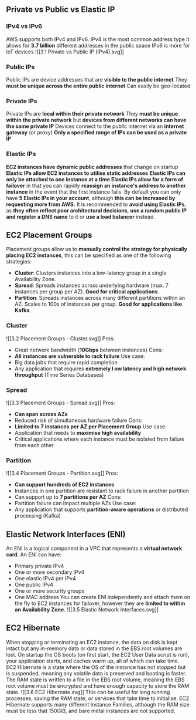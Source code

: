 ## Private vs Public vs Elastic IP
### IPv4 vs IPv6
AWS supports both IPv4 and IPv6.
IPv4 is the most common address type
It allows for **3.7 billion** different addresses in the public space
IPv6 is more for IoT devices
![[3.1 Private vs Public IP (IPv4).svg]]
### Public IPs
Public IPs are device addresses that are **visible to the public internet**
They **must be unique across the entire public internet**
Can easily be geo-located
### Private IPs
Private IPs are **local within their private network**
They **must be unique within the private network** but **devices from different networks can have the same private IP**
Devices connect to the public internet via an **internet gateway** (or proxy)
**Only a specified range of IPs can be used as a private IP**
### Elastic IPs
**EC2 instances have dynamic public addresses** that change on startup
**Elastic IPs allow EC2 instances to utilise static addresses**
**Elastic IPs can only be attached to one instance at a time**
**Elastic IPs allow for a form of failover** in that you can rapidly **reassign an instance's address to another instance** in the event that the first instance fails.
By default you can only have **5 Elastic IPs in your account**, although **this can be increased by requesting more from AWS.**
It is recommended to **avoid using Elastic IPs**, as **they often reflect poor architectural decisions**, **use a random public IP and register a DNS name** to it or **use a load balancer** instead.
## EC2 Placement Groups
Placement groups allow us to **manually control the strategy for physically placing EC2 instances**, this can be specified as one of the following strategies:
- **Cluster**: Clusters instances into a low-latency group in a single Availability Zone.
- **Spread**: Spreads instances across underlying hardware (max. 7 instances per group per AZ). **Good for critical applications**.
- **Partition**: Spreads instances across many different partitions within an AZ. Scales to 100s of instances per group. **Good for applications like Kafka**.
### Cluster
![[3.2 Placement Groups - Cluster.svg]]
Pros:
- Great network bandwidth (**10Gbps** between instances)
Cons:
- **All instances are vulnerable to rack failure**
Use case:
- Big data jobs that require rapid completion
- Any application that requires **extremely l ow latency and high network throughput** (Time Series Databases)
### Spread
![[3.3 Placement Groups - Spread.svg]]
Pros:
- **Can span across AZs**
- Reduced risk of simultaneous hardware failure
Cons:
- **Limited to 7 instances per AZ per Placement Group**
Use case:
- Application that needs to **maximise high availability**
- Critical applications where each instance must be isolated from failure from each other
### Partition
![[3.4 Placement Groups - Partition.svg]]
Pros:
- **Can support hundreds of EC2 instances**
- Instances in one partition are resistant to rack failure in another partition
- Can support up to **7 partitions per AZ**
Cons:
- Partition failure can impact multiple AZs
Use case:
- Any application that supports **partition-aware operations** or distributed processing (Kafka)
## Elastic Network Interfaces (ENI)
An ENI is a logical component in a VPC that represents a **virtual network card**.
An ENI can have:
- Primary private IPv4
- One or more secondary IPv4
- One elastic IPv4 per IPv4
- One public IPv4
- One or more security groups
- One MAC address
You can create ENI independently and attach them on the fly to EC2 instances for failover, however they are **limited to within an Availability Zone.**
![[3.5 Elastic Network Interfaces.svg]]
## EC2 Hibernate
When stopping or terminating an EC2 instance, the data on disk is kept intact but any in-memory data or data stored in the EBS root volumes are lost.
On startup the OS boots (on first start, the EC2 User Data script is run), your application starts, and caches warm up, all of which can take time.
EC2 Hibernate is a state where the OS of the instance has not stopped but is suspended, meaning any volatile data is preserved and booting is faster.
The RAM state is written to a file in the EBS root volume, meaning the EBS root volume must be encrypted and have enough capacity to store the RAM state.
![[3.6 EC2 Hibernate.svg]]
This can be useful for long running processes, saving the RAM state, or services that take time to initialise.
EC2 Hibernate supports many different Instance Families, although the RAM size must be less that 150GiB, and bare metal instances are not supported.
